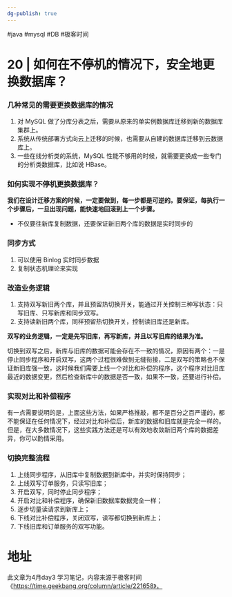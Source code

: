 ```yaml
---
dg-publish: true
---
```


#java #mysql #DB #极客时间 

# 20 | 如何在不停机的情况下，安全地更换数据库？

### 几种常见的需要更换数据库的情况

1. 对 MySQL 做了分库分表之后，需要从原来的单实例数据库迁移到新的数据库集群上。
2. 系统从传统部署方式向云上迁移的时候，也需要从自建的数据库迁移到云数据库上。
3. 一些在线分析类的系统，MySQL 性能不够用的时候，就需要更换成一些专门的分析类数据库，比如说 HBase。

### 如何实现不停机更换数据库？

**我们在设计迁移方案的时候，一定要做到，每一步都是可逆的。要保证，每执行一个步骤后，一旦出现问题，能快速地回滚到上一个步骤。**

- 不仅要往新库复制数据，还要保证新旧两个库的数据是实时同步的

### 同步方式
1. 可以使用 Binlog 实时同步数据
2. 复制状态机理论来实现

### 改造业务逻辑

1. 支持双写新旧两个库，并且预留热切换开关，能通过开关控制三种写状态：只写旧库、只写新库和同步双写。
2. 支持读新旧两个库，同样预留热切换开关，控制读旧库还是新库。

**双写的业务逻辑，一定是先写旧库，再写新库，并且以写旧库的结果为准。**


切换到双写之后，新库与旧库的数据可能会存在不一致的情况，原因有两个：一是停止同步程序和开启双写，这两个过程很难做到无缝衔接，二是双写的策略也不保证新旧库强一致，这时候我们需要上线一个对比和补偿的程序，这个程序对比旧库最近的数据变更，然后检查新库中的数据是否一致，如果不一致，还要进行补偿。

### 实现对比和补偿程序

有一点需要说明的是，上面这些方法，如果严格推敲，都不是百分之百严谨的，都不能保证在任何情况下，经过对比和补偿后，新库的数据和旧库就是完全一样的。但是，在大多数情况下，这些实践方法还是可以有效地收敛新旧两个库的数据差异，你可以酌情采用。

### 切换完整流程

1. 上线同步程序，从旧库中复制数据到新库中，并实时保持同步；
2. 上线双写订单服务，只读写旧库；
3. 开启双写，同时停止同步程序；
4. 开启对比和补偿程序，确保新旧数据库数据完全一样；
5. 逐步切量读请求到新库上；
6. 下线对比补偿程序，关闭双写，读写都切换到新库上；
7. 下线旧库和订单服务的双写功能。

# 地址

此文章为4月day3 学习笔记，内容来源于极客时间《https://time.geekbang.org/column/article/221658》，